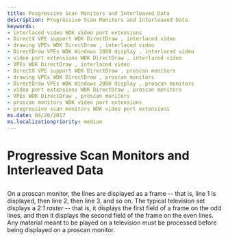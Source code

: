 ```yaml
---
title: Progressive Scan Monitors and Interleaved Data
description: Progressive Scan Monitors and Interleaved Data
keywords:
- interlaced video WDK video port extensions
- DirectX VPE support WDK DirectDraw , interlaced video
- drawing VPEs WDK DirectDraw , interlaced video
- DirectDraw VPEs WDK Windows 2000 display , interlaced video
- video port extensions WDK DirectDraw , interlaced video
- VPEs WDK DirectDraw , interlaced video
- DirectX VPE support WDK DirectDraw , proscan monitors
- drawing VPEs WDK DirectDraw , proscan monitors
- DirectDraw VPEs WDK Windows 2000 display , proscan monitors
- video port extensions WDK DirectDraw , proscan monitors
- VPEs WDK DirectDraw , proscan monitors
- proscan monitors WDK video port extensions
- progressive scan monitors WDK video port extensions
ms.date: 04/20/2017
ms.localizationpriority: medium
---
```


# Progressive Scan Monitors and Interleaved Data


## <span id="ddk_progressive_scan_monitors_and_interleaved_data_gg"></span><span id="DDK_PROGRESSIVE_SCAN_MONITORS_AND_INTERLEAVED_DATA_GG"></span>


On a proscan monitor, the lines are displayed as a frame -- that is, line 1 is displayed, then line 2, then line 3, and so on. The typical television set displays a *2:1 raster* -- that is, it displays the first field of a frame on the odd lines, and then it displays the second field of the frame on the even lines. Any material meant to be played on a television must be processed before being displayed on a proscan monitor.

 

 





